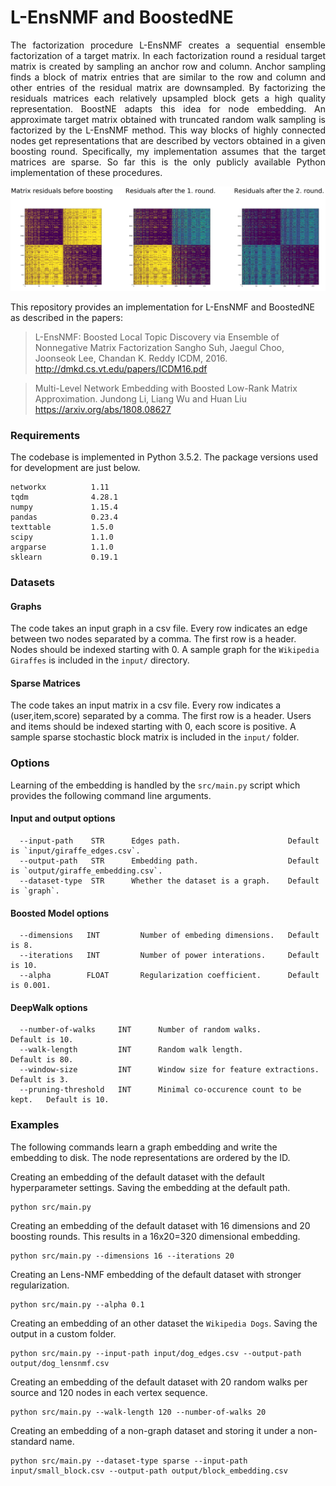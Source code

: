 L-EnsNMF and BoostedNE
============================================
<p align="justify">
The factorization procedure L-EnsNMF creates a sequential ensemble factorization of a target matrix. In each factorization round a residual target matrix is created by sampling an anchor row and column. Anchor sampling finds a block of matrix entries that are similar to the row and column and other entries of the residual matrix are downsampled. By factorizing the residuals matrices each relatively upsampled block gets a high quality representation. BoostNE adapts this idea for node embedding. An approximate target matrix obtained with truncated random walk sampling is factorized by the L-EnsNMF method. This way blocks of highly connected nodes get representations that are described by vectors obtained in a given boosting round. Specifically, my implementation assumes that the target matrices are sparse. So far this is the only publicly available Python implementation of these procedures.
</p>
<p align="center">
  <img width="800" src="boosting.png">
</p>


This repository provides an implementation for L-EnsNMF and BoostedNE as described in the papers:

> L-EnsNMF: Boosted Local Topic Discovery via Ensemble of Nonnegative Matrix Factorization
> Sangho Suh, Jaegul Choo, Joonseok Lee, Chandan K. Reddy
> ICDM, 2016.
> http://dmkd.cs.vt.edu/papers/ICDM16.pdf

> Multi-Level Network Embedding with Boosted Low-Rank Matrix Approximation.
> Jundong Li, Liang Wu and Huan Liu
> https://arxiv.org/abs/1808.08627

### Requirements

The codebase is implemented in Python 3.5.2. The package versions used for development are just below.
```
networkx          1.11
tqdm              4.28.1
numpy             1.15.4
pandas            0.23.4
texttable         1.5.0
scipy             1.1.0
argparse          1.1.0
sklearn           0.19.1
```

### Datasets

#### Graphs

The code takes an input graph in a csv file. Every row indicates an edge between two nodes separated by a comma. The first row is a header. Nodes should be indexed starting with 0. A sample graph for the `Wikipedia Giraffes` is included in the `input/` directory.

#### Sparse Matrices

The code takes an input matrix in a csv file. Every row indicates a (user,item,score) separated by a comma. The first row is a header. Users and items should be indexed starting with 0, each score is positive. A sample sparse stochastic block matrix is included in the  `input/` folder.

### Options

Learning of the embedding is handled by the `src/main.py` script which provides the following command line arguments.

#### Input and output options

```
  --input-path    STR      Edges path.                        Default is `input/giraffe_edges.csv`.
  --output-path   STR      Embedding path.                    Default is `output/giraffe_embedding.csv`.
  --dataset-type  STR      Whether the dataset is a graph.    Default is `graph`.  
```

#### Boosted Model options

```
  --dimensions   INT         Number of embeding dimensions.   Default is 8.
  --iterations   INT         Number of power interations.     Default is 10.
  --alpha        FLOAT       Regularization coefficient.      Default is 0.001.
```

#### DeepWalk options

```
  --number-of-walks     INT      Number of random walks.                  Default is 10.
  --walk-length         INT      Random walk length.                      Default is 80.
  --window-size         INT      Window size for feature extractions.     Default is 3.
  --pruning-threshold   INT      Minimal co-occurence count to be kept.   Default is 10.
```

### Examples

The following commands learn a graph embedding and write the embedding to disk. The node representations are ordered by the ID.

Creating an embedding of the default dataset with the default hyperparameter settings. Saving the embedding at the default path.

```
python src/main.py
```
Creating an embedding of the default dataset with 16 dimensions and 20 boosting rounds. This results in a 16x20=320 dimensional embedding.

```
python src/main.py --dimensions 16 --iterations 20
```

Creating an Lens-NMF embedding of the default dataset with stronger regularization.

```
python src/main.py --alpha 0.1
```

Creating an embedding of an other dataset the `Wikipedia Dogs`. Saving the output in a custom folder.

```
python src/main.py --input-path input/dog_edges.csv --output-path output/dog_lensnmf.csv
```

Creating an embedding of the default dataset with 20 random walks per source and 120 nodes in each vertex sequence.

```
python src/main.py --walk-length 120 --number-of-walks 20
```

Creating an embedding of a non-graph dataset and storing it under a non-standard name.

```
python src/main.py --dataset-type sparse --input-path input/small_block.csv --output-path output/block_embedding.csv
```
